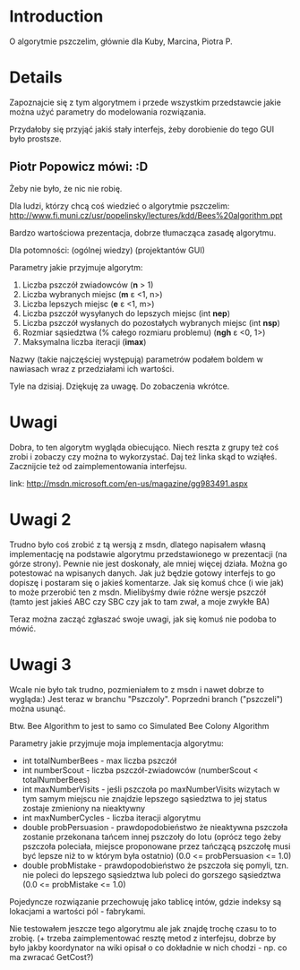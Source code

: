 # Introduction #

O algorytmie pszczelim, głównie dla Kuby, Marcina, Piotra P.


# Details #

Zapoznajcie się z tym algorytmem i przede wszystkim przedstawcie jakie można użyć parametry do modelowania rozwiązania.

Przydałoby się przyjąć jakiś stały interfejs, żeby dorobienie do tego GUI było prostsze.


## Piotr Popowicz mówi: :D ##

Żeby nie było, że nic nie robię.

Dla ludzi, którzy chcą coś wiedzieć o algorytmie pszczelim:
http://www.fi.muni.cz/usr/popelinsky/lectures/kdd/Bees%20algorithm.ppt

Bardzo wartościowa prezentacja, dobrze tłumacząca zasadę algorytmu.

Dla potomności: (ogólnej wiedzy) (projektantów GUI)

Parametry jakie przyjmuje algorytm:
  1. Liczba pszczół zwiadowców (**n** > 1)
  1. Liczba wybranych miejsc (**m** ε <1, n>)
  1. Liczba lepszych miejsc (**e** ε <1, m>)
  1. Liczba pszczół wysyłanych do lepszych miejsc (int **nep**)
  1. Liczba pszczół wysłanych do pozostałych wybranych miejsc (int **nsp**)
  1. Rozmiar sąsiedztwa (% całego rozmiaru problemu) (**ngh** ε <0, 1>)
  1. Maksymalna liczba iteracji (**imax**)

Nazwy (takie najczęściej występują) parametrów podałem boldem w nawiasach wraz z przedziałami ich wartości.


Tyle na dzisiaj. Dziękuję za uwagę. Do zobaczenia wkrótce.

# Uwagi #

Dobra, to ten algorytm wygląda obiecująco. Niech reszta z grupy też coś zrobi i zobaczy czy można to wykorzystać. Daj też linka skąd to wziąłeś.
Zacznijcie też od zaimplementowania interfejsu.

link: http://msdn.microsoft.com/en-us/magazine/gg983491.aspx

# Uwagi 2 #

Trudno było coś zrobić z tą wersją z msdn, dlatego napisałem własną implementację na podstawie algorytmu przedstawionego w prezentacji (na górze strony).
Pewnie nie jest doskonały, ale mniej więcej działa.
Można go potestować na wpisanych danych.
Jak już będzie gotowy interfejs to go dopiszę i postaram się o jakieś komentarze.
Jak się komuś chce (i wie jak) to może przerobić ten z msdn. Mielibyśmy dwie różne wersje pszczół (tamto jest jakieś ABC czy SBC czy jak to tam zwał, a moje zwykłe BA)

Teraz można zacząć zgłaszać swoje uwagi, jak się komuś nie podoba to mówić.

# Uwagi 3 #

Wcale nie było tak trudno, pozmieniałem to z msdn i nawet dobrze to wygląda:) Jest teraz w branchu "Pszczoly". Poprzedni branch ("pszczeli") można usunąć.

Btw. Bee Algorithm to jest to samo co Simulated Bee Colony Algorithm

Parametry jakie przyjmuje moja implementacja algorytmu:
  * int totalNumberBees - max liczba pszczół
  * int numberScout - liczba pszczół-zwiadowców (numberScout < totalNumberBees)
  * int maxNumberVisits - jeśli pszczoła po maxNumberVisits wizytach w tym samym miejscu nie znajdzie lepszego sąsiedztwa to jej status zostaje zmieniony na nieaktywny
  * int maxNumberCycles - liczba iteracji algorytmu
  * double probPersuasion - prawdopodobieństwo że nieaktywna pszczoła zostanie przekonana tańcem innej pszczoły do lotu (oprócz tego żeby pszczoła poleciała, miejsce proponowane przez tańczącą pszczołę musi być lepsze niż to w którym była ostatnio) (0.0 <= probPersuasion <= 1.0)
  * double probMistake - prawdopodobieństwo że pszczoła się pomyli, tzn. nie poleci do lepszego sąsiedztwa lub poleci do gorszego sąsiedztwa (0.0 <= probMistake <= 1.0)

Pojedyncze rozwiązanie przechowuję jako tablicę intów, gdzie indeksy są lokacjami a wartości pól - fabrykami.

Nie testowałem jeszcze tego algorytmu ale jak znajdę trochę czasu to to zrobię. (+ trzeba zaimplementować resztę metod z interfejsu, dobrze by było jakby koordynator na wiki opisał o co dokładnie w nich chodzi - np. co ma zwracać GetCost?)